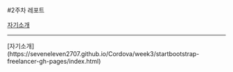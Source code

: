 #2주차 레포트

[자기소개](https://seveneleven2707.github.io/Cordova/week2/startbootstrap-freelancer-gh-pages/index.html)
<hr>
[자기소개](https://seveneleven2707.github.io/Cordova/week3/startbootstrap-freelancer-gh-pages/index.html)
